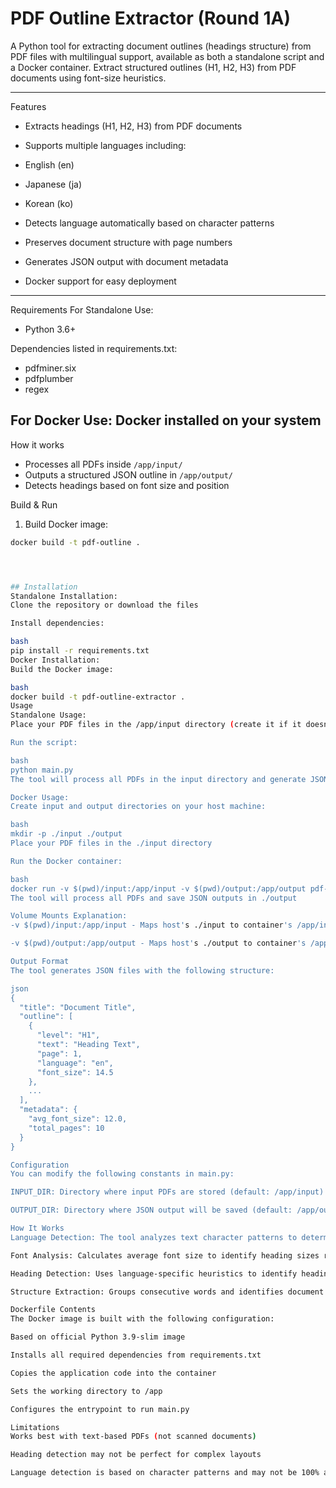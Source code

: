 # PDF Outline Extractor (Round 1A)
A Python tool for extracting document outlines (headings structure) from PDF files with multilingual support, available as both a standalone script and a Docker container.
Extract structured outlines (H1, H2, H3) from PDF documents using font-size heuristics.

---
Features
- Extracts headings (H1, H2, H3) from PDF documents

- Supports multiple languages including:
 - English (en)
 - Japanese (ja)
 - Korean (ko)

- Detects language automatically based on character patterns

- Preserves document structure with page numbers

- Generates JSON output with document metadata

- Docker support for easy deployment

---

Requirements
For Standalone Use:
- Python 3.6+

Dependencies listed in requirements.txt:
- pdfminer.six
- pdfplumber
- regex

For Docker Use:
Docker installed on your system
---

How it works
- Processes all PDFs inside `/app/input/`
- Outputs a structured JSON outline in `/app/output/`
- Detects headings based on font size and position

Build & Run

1. Build Docker image:

```bash
docker build -t pdf-outline .




## Installation
Standalone Installation:
Clone the repository or download the files

Install dependencies:

bash
pip install -r requirements.txt
Docker Installation:
Build the Docker image:

bash
docker build -t pdf-outline-extractor .
Usage
Standalone Usage:
Place your PDF files in the /app/input directory (create it if it doesn't exist)

Run the script:

bash
python main.py
The tool will process all PDFs in the input directory and generate JSON files in /app/output

Docker Usage:
Create input and output directories on your host machine:

bash
mkdir -p ./input ./output
Place your PDF files in the ./input directory

Run the Docker container:

bash
docker run -v $(pwd)/input:/app/input -v $(pwd)/output:/app/output pdf-outline-extractor
The tool will process all PDFs and save JSON outputs in ./output

Volume Mounts Explanation:
-v $(pwd)/input:/app/input - Maps host's ./input to container's /app/input

-v $(pwd)/output:/app/output - Maps host's ./output to container's /app/output

Output Format
The tool generates JSON files with the following structure:

json
{
  "title": "Document Title",
  "outline": [
    {
      "level": "H1",
      "text": "Heading Text",
      "page": 1,
      "language": "en",
      "font_size": 14.5
    },
    ...
  ],
  "metadata": {
    "avg_font_size": 12.0,
    "total_pages": 10
  }
}

Configuration
You can modify the following constants in main.py:

INPUT_DIR: Directory where input PDFs are stored (default: /app/input)

OUTPUT_DIR: Directory where JSON output will be saved (default: /app/output)

How It Works
Language Detection: The tool analyzes text character patterns to determine the document's primary language

Font Analysis: Calculates average font size to identify heading sizes relative to body text

Heading Detection: Uses language-specific heuristics to identify headings at different levels (H1-H3)

Structure Extraction: Groups consecutive words and identifies document structure

Dockerfile Contents
The Docker image is built with the following configuration:

Based on official Python 3.9-slim image

Installs all required dependencies from requirements.txt

Copies the application code into the container

Sets the working directory to /app

Configures the entrypoint to run main.py

Limitations
Works best with text-based PDFs (not scanned documents)

Heading detection may not be perfect for complex layouts

Language detection is based on character patterns and may not be 100% accurate ##

